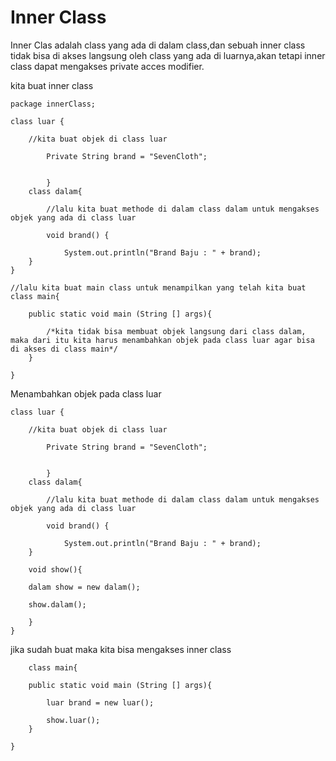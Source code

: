 # Inner Class

Inner Clas adalah class yang ada di dalam class,dan sebuah inner class tidak bisa di akses langsung oleh class yang ada di luarnya,akan tetapi inner class dapat mengakses private acces modifier.

kita buat inner class

	package innerClass;

	class luar {

		//kita buat objek di class luar

			Private String brand = "SevenCloth";

			
			}
		class dalam{

			//lalu kita buat methode di dalam class dalam untuk mengakses objek yang ada di class luar

			void brand() {

				System.out.println("Brand Baju : " + brand);
		}
	}

	//lalu kita buat main class untuk menampilkan yang telah kita buat
	class main{
		
		public static void main (String [] args){

			/*kita tidak bisa membuat objek langsung dari class dalam, maka dari itu kita harus menambahkan objek pada class luar agar bisa di akses di class main*/ 
		}

	}

Menambahkan objek pada class luar 

	class luar {

		//kita buat objek di class luar

			Private String brand = "SevenCloth";

			
			}
		class dalam{

			//lalu kita buat methode di dalam class dalam untuk mengakses objek yang ada di class luar

			void brand() {

				System.out.println("Brand Baju : " + brand);
		}

		void show(){

		dalam show = new dalam();

		show.dalam();

		}
	}

jika sudah buat maka kita bisa mengakses inner class

		class main{
		
		public static void main (String [] args){

			luar brand = new luar();

			show.luar();
		}

	}

